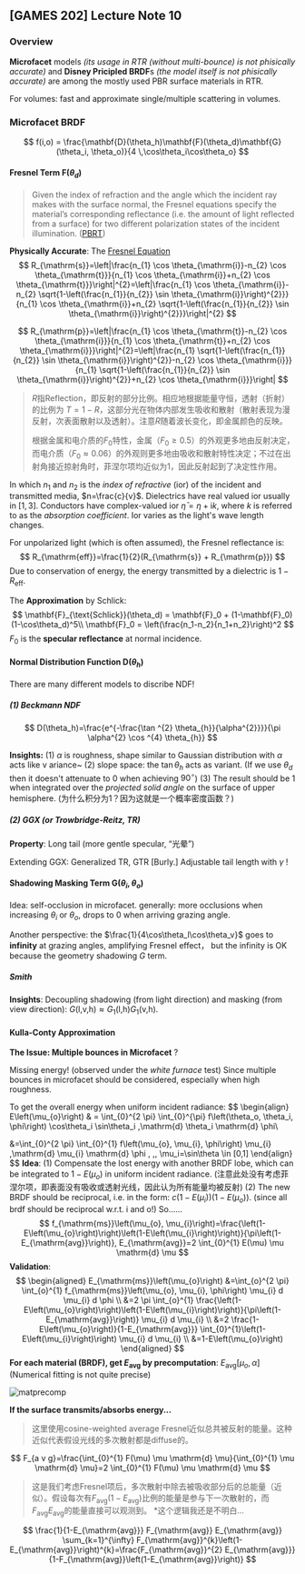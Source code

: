 ##  [GAMES 202] Lecture Note 10

### Overview

**Microfacet** models *(its usage in RTR (without multi-bounce) is not phisically accurate)* and **Disney Pricipled BRDF**s *(the model itself is not phisically accurate)* are among the mostly used PBR surface materials in RTR.

For volumes: fast and approximate single/multiple scattering in volumes.

### Microfacet BRDF

$$
f(i,o) = \frac{\mathbf{D}(\theta_h)\mathbf{F}(\theta_d)\mathbf{G}(\theta_i, \theta_o)}{4 \,\cos\theta_i\cos\theta_o}
$$

#### Fresnel Term $\mathbf{F}(\theta_d)$

> Given the index of refraction and the angle which the incident ray makes with the surface normal, the Fresnel equations specify the material’s corresponding reflectance (i.e. the amount of light reflected from a surface) for two different polarization states of the incident illumination. ([PBRT](https://www.pbr-book.org/3ed-2018/Reflection_Models/Specular_Reflection_and_Transmission))
>

**Physically Accurate**: The [Fresnel Equation](https://en.wikipedia.org/wiki/Fresnel_equations)
$$
R_{\mathrm{s}}=\left|\frac{n_{1} \cos \theta_{\mathrm{i}}-n_{2} \cos \theta_{\mathrm{t}}}{n_{1} \cos \theta_{\mathrm{i}}+n_{2} \cos \theta_{\mathrm{t}}}\right|^{2}=\left|\frac{n_{1} \cos \theta_{\mathrm{i}}-n_{2} \sqrt{1-\left(\frac{n_{1}}{n_{2}} \sin \theta_{\mathrm{i}}\right)^{2}}}{n_{1} \cos \theta_{\mathrm{i}}+n_{2} \sqrt{1-\left(\frac{n_{1}}{n_{2}} \sin \theta_{\mathrm{i}}\right)^{2}}}\right|^{2}
$$

$$
R_{\mathrm{p}}=\left|\frac{n_{1} \cos \theta_{\mathrm{t}}-n_{2} \cos \theta_{\mathrm{i}}}{n_{1} \cos \theta_{\mathrm{t}}+n_{2} \cos \theta_{\mathrm{i}}}\right|^{2}=\left|\frac{n_{1} \sqrt{1-\left(\frac{n_{1}}{n_{2}} \sin \theta_{\mathrm{i}}\right)^{2}}-n_{2} \cos \theta_{\mathrm{i}}}{n_{1} \sqrt{1-\left(\frac{n_{1}}{n_{2}} \sin \theta_{\mathrm{i}}\right)^{2}}+n_{2} \cos \theta_{\mathrm{i}}}\right|
$$

>$R$指Reflection，即反射的部分比例。相应地根据能量守恒，透射（折射）的比例为 $T=1-R$，这部分光在物体内部发生吸收和散射（散射表现为漫反射，次表面散射以及透射）。注意$R$随着波长变化，即金属颜色的反映。
>
>根据金属和电介质的$F_0$特性，金属（$F_0 \ge 0.5$）的外观更多地由反射决定，而电介质（$F_0 \approx 0.06$）的外观则更多地由吸收和散射特性决定；不过在出射角接近掠射角时，菲涅尔项均近似为$1$，因此反射起到了决定性作用。

In which $n_1$ and $n_2$ is the *index of refractive* (ior) of the incident and transmitted media, $n=\frac{c}{v}$. Dielectrics have real valued ior usually in $[1,3]$. Conductors have complex-valued ior $\bar{\eta}=\eta + \mathrm{i}k$, where $k$ is referred to as the *absorption coefficient*. Ior varies as the light's wave length changes.

For unpolarized light (which is often assumed), the Fresnel reflectance is: 
$$
R_{\mathrm{eff}}=\frac{1}{2}(R_{\mathrm{s}} + R_{\mathrm{p}})
$$
Due to conservation of energy, the energy transmitted by a dielectric is $1-R_{\mathrm{eff}}$.

The **Approximation** by Schlick:
$$
\mathbf{F}_{\text{Schlick}}(\theta_d) = \mathbf{F}_0 + (1-\mathbf{F}_0)(1-\cos\theta_d)^5\\
\mathbf{F}_0 = \left(\frac{n_1-n_2}{n_1+n_2}\right)^2
$$
$F_0$ is the **specular reflectance** at normal incidence.

#### Normal Distribution Function $\mathbf{D}(\theta_h)$

There are many different models to discribe NDF!

##### (1) Beckmann NDF

$$
D(\theta_h)=\frac{e^{-\frac{\tan ^{2} \theta_{h}}{\alpha^{2}}}}{\pi \alpha^{2} \cos ^{4} \theta_{h}}
$$

**Insights:**
(1) $\alpha$ is roughness, shape similar to Gaussian distribution with $\alpha$ acts like v ariance~
(2) slope space: the $\tan \theta_{h}$ acts as variant. (If we use $\theta_d$ then it doesn't attenuate to $0$ when achieving $90^\circ$)
(3) The result should be $1$ when integrated over the *projected solid angle* on the surface of upper hemisphere. (为什么积分为1？因为这就是一个概率密度函数？)

##### (2) GGX (or Trowbridge-Reitz, TR)

**Property**:
Long tail (more gentle specular, “光晕”)

Extending GGX: Generalized TR, GTR [Burly.]
Adjustable tail length with $\gamma$ !

#### Shadowing Masking Term $\mathbf{G}(\theta_i, \theta_o)$

Idea: self-occlusion in microfacet. generally: more occlusions when increasing $\theta_i$ or $\theta_o$, drops to $0$ when arriving grazing angle.

Another perspective: the $\frac{1}{4\cos\theta_l\cos\theta_v}$ goes to **infinity** at grazing angles, amplifying Fresnel effect， but the infinity is OK because the geometry shadowing $G$ term.

##### Smith 

**Insights**:
Decoupling shadowing (from light direction) and masking (from view direction): $G(\text{l,v,h})\approx G_1(\text{l,h})G_1(\text{v,h})$.

#### Kulla-Conty Approximation

**The Issue: Multiple bounces in Microfacet** ?

Missing energy! (observed under the *white furnace* test)
Since multiple bounces in microfacet should be considered, especially when high roughness.

To get the overall energy when uniform incident radiance:
$$
\begin{align}
E\left(\mu_{o}\right) & = \int_{0}^{2 \pi} \int_{0}^{\pi} f\left(\theta_o, \theta_i, \phi\right) \cos\theta_i \sin\theta_i \,\mathrm{d} \theta_i \mathrm{d} \phi\\ 

&=\int_{0}^{2 \pi} \int_{0}^{1} f\left(\mu_{o}, \mu_{i}, \phi\right) \mu_{i} \,\mathrm{d} \mu_{i} \mathrm{d} \phi \, ,\, \mu_i=\sin\theta \in [0,1] 
\end{align}
$$
**Idea**: 
(1) Compensate the lost energy with another BRDF lobe, which can be integrated to $1-E(\mu_o)$ in uniform incident radiance. (注意此处没有考虑菲涅尔项，即表面没有吸收或透射光线，因此认为所有能量均被反射)
(2) The new BRDF should be reciprocal, i.e. in the form: $c(1-E(\mu_i))(1-E(\mu_o))$. (since all brdf should be reciprocal w.r.t. $\text{i and o}$!)
So......
$$
f_{\mathrm{ms}}\left(\mu_{o}, \mu_{i}\right)=\frac{\left(1-E\left(\mu_{o}\right)\right)\left(1-E\left(\mu_{i}\right)\right)}{\pi\left(1-E_{\mathrm{avg}}\right)}, E_{\mathrm{avg}}=2 \int_{0}^{1} E(\mu) \mu \mathrm{d} \mu
$$
**Validation**:
$$
\begin{aligned}
E_{\mathrm{ms}}\left(\mu_{o}\right) &=\int_{o}^{2 \pi} \int_{o}^{1} f_{\mathrm{ms}}\left(\mu_{o}, \mu_{i}, \phi\right) \mu_{i} d \mu_{i} d \phi \\
&=2 \pi \int_{o}^{1} \frac{\left(1-E\left(\mu_{o}\right)\right)\left(1-E\left(\mu_{i}\right)\right)}{\pi\left(1-E_{\mathrm{avg}}\right)} \mu_{i} d \mu_{i} \\
&=2 \frac{1-E\left(\mu_{o}\right)}{1-E_{\mathrm{avg}}} \int_{0}^{1}\left(1-E\left(\mu_{i}\right)\right) \mu_{i} d \mu_{i} \\
&=1-E\left(\mu_{o}\right)
\end{aligned}
$$
**For each material (BRDF), get $E_{\mathrm{avg}}$ by precomputation**:
$E_{\mathrm{avg}}\left[\mu_o, \alpha \right]$ 
(Numerical fitting is not quite precise)

![matprecomp](https://cutesail.com/wp-content/uploads/2021/05/matprecomp.png)

**If the surface transmits/absorbs energy...**

> 这里使用cosine-weighted average Fresnel近似总共被反射的能量。这种近似代表假设光线的多次散射都是diffuse的。

$$
F_{a v g}=\frac{\int_{0}^{1} F(\mu) \mu \mathrm{d} \mu}{\int_{0}^{1} \mu \mathrm{d} \mu}=2 \int_{0}^{1} F(\mu) \mu \mathrm{d} \mu
$$

> 这是我们考虑Fresnel项后，多次散射中除去被吸收部分后的总能量（近似）。假设每次有$F_{\mathrm{avg}}(1-E_{\mathrm{avg}})$比例的能量是参与下一次散射的，而$F_{\mathrm{avg}}E_{\mathrm{avg}}$的能量直接可以观测到。
> *这个逻辑我还是不明白...

$$
\frac{1}{1-E_{\mathrm{avg}}} F_{\mathrm{avg}} E_{\mathrm{avg}} \sum_{k=1}^{\infty} F_{\mathrm{avg}}^{k}\left(1-E_{\mathrm{avg}}\right)^{k}=\frac{F_{\mathrm{avg}}^{2} E_{\mathrm{avg}}}{1-F_{\mathrm{avg}}\left(1-E_{\mathrm{avg}}\right)}
$$

